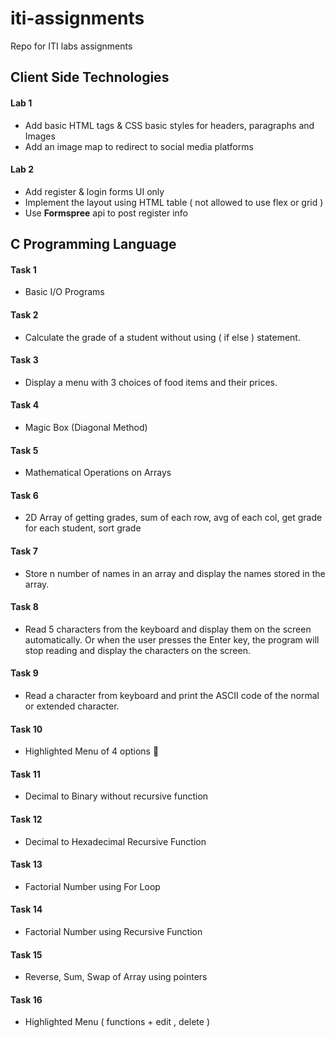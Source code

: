# iti-assignments

Repo for ITI labs assignments

## Client Side Technologies

#### Lab 1

- Add basic HTML tags & CSS basic styles for headers, paragraphs and Images
- Add an image map to redirect to social media platforms

#### Lab 2

- Add register & login forms UI only
- Implement the layout using HTML table ( not allowed to use flex or grid )
- Use <strong>Formspree</strong> api to post register info

## C Programming Language

#### Task 1

- Basic I/O Programs

#### Task 2

- Calculate the grade of a student without using ( if else ) statement.

#### Task 3

- Display a menu with 3 choices of food items and their prices.

#### Task 4

- Magic Box (Diagonal Method)

#### Task 5

- Mathematical Operations on Arrays

#### Task 6

- 2D Array of getting grades, sum of each row, avg of each col, get grade for each student, sort grade

#### Task 7

- Store n number of names in an array and display the names stored in the array.

#### Task 8

- Read 5 characters from the keyboard and display them on the screen automatically. Or when the user presses the Enter key, the program will stop reading and display the characters on the screen.

#### Task 9

- Read a character from keyboard and print the ASCII code of the normal or extended character.

#### Task 10

- Highlighted Menu of 4 options 🚀

#### Task 11

- Decimal to Binary without recursive function

#### Task 12

- Decimal to Hexadecimal Recursive Function

#### Task 13

- Factorial Number using For Loop

#### Task 14

- Factorial Number using Recursive Function

#### Task 15

- Reverse, Sum, Swap of Array using pointers

#### Task 16

- Highlighted Menu ( functions + edit , delete )
